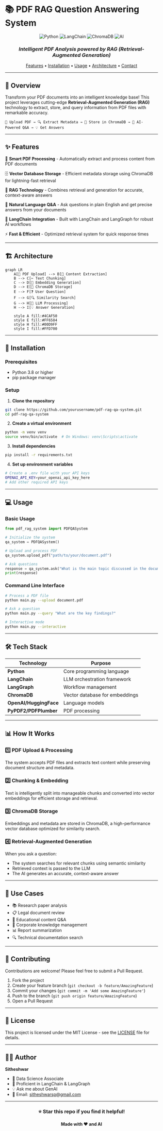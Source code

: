 # 📚 PDF RAG Question Answering System

<div align="center">

![Python](https://img.shields.io/badge/Python-3776AB?style=for-the-badge&logo=python&logoColor=white)
![LangChain](https://img.shields.io/badge/🦜_LangChain-2C3E50?style=for-the-badge)
![ChromaDB](https://img.shields.io/badge/ChromaDB-FF6584?style=for-the-badge)
![AI](https://img.shields.io/badge/Generative_AI-00D9FF?style=for-the-badge&logo=openai&logoColor=white)

### *Intelligent PDF Analysis powered by RAG (Retrieval-Augmented Generation)*

[Features](#-features) • [Installation](#-installation) • [Usage](#-usage) • [Architecture](#-architecture) • [Contact](#-contact)

</div>

---

## 🌟 Overview

Transform your PDF documents into an intelligent knowledge base! This project leverages cutting-edge **Retrieval-Augmented Generation (RAG)** technology to extract, store, and query information from PDF files with remarkable accuracy.

```
📄 Upload PDF → 🔍 Extract Metadata → 💾 Store in ChromaDB → 🤖 AI-Powered Q&A → 💡 Get Answers
```

---

## ✨ Features

🎯 **Smart PDF Processing** - Automatically extract and process content from PDF documents

🗄️ **Vector Database Storage** - Efficient metadata storage using ChromaDB for lightning-fast retrieval

🧠 **RAG Technology** - Combines retrieval and generation for accurate, context-aware answers

💬 **Natural Language Q&A** - Ask questions in plain English and get precise answers from your documents

🔗 **LangChain Integration** - Built with LangChain and LangGraph for robust AI workflows

⚡ **Fast & Efficient** - Optimized retrieval system for quick response times

---

## 🏗️ Architecture

```mermaid
graph LR
    A[📄 PDF Upload] --> B[🔄 Content Extraction]
    B --> C[✂️ Text Chunking]
    C --> D[🧮 Embedding Generation]
    D --> E[💾 ChromaDB Storage]
    E --> F[❓ User Question]
    F --> G[🔍 Similarity Search]
    G --> H[🤖 LLM Processing]
    H --> I[💡 Answer Generation]
    
    style A fill:#4CAF50
    style E fill:#FF6584
    style H fill:#00D9FF
    style I fill:#FFD700
```

---

## 🚀 Installation

### Prerequisites

- Python 3.8 or higher
- pip package manager

### Setup

1. **Clone the repository**
```bash
git clone https://github.com/yourusername/pdf-rag-qa-system.git
cd pdf-rag-qa-system
```

2. **Create a virtual environment**
```bash
python -m venv venv
source venv/bin/activate  # On Windows: venv\Scripts\activate
```

3. **Install dependencies**
```bash
pip install -r requirements.txt
```

4. **Set up environment variables**
```bash
# Create a .env file with your API keys
OPENAI_API_KEY=your_openai_api_key_here
# Add other required API keys
```

---

## 💻 Usage

### Basic Usage

```python
from pdf_rag_system import PDFQASystem

# Initialize the system
qa_system = PDFQASystem()

# Upload and process PDF
qa_system.upload_pdf("path/to/your/document.pdf")

# Ask questions
response = qa_system.ask("What is the main topic discussed in the document?")
print(response)
```

### Command Line Interface

```bash
# Process a PDF file
python main.py --upload document.pdf

# Ask a question
python main.py --query "What are the key findings?"

# Interactive mode
python main.py --interactive
```

---

## 🛠️ Tech Stack

| Technology | Purpose |
|------------|---------|
| **Python** | Core programming language |
| **LangChain** | LLM orchestration framework |
| **LangGraph** | Workflow management |
| **ChromaDB** | Vector database for embeddings |
| **OpenAI/HuggingFace** | Language models |
| **PyPDF2/PDFPlumber** | PDF processing |

---

## 📊 How It Works

### 1️⃣ **PDF Upload & Processing**
The system accepts PDF files and extracts text content while preserving document structure and metadata.

### 2️⃣ **Chunking & Embedding**
Text is intelligently split into manageable chunks and converted into vector embeddings for efficient storage and retrieval.

### 3️⃣ **ChromaDB Storage**
Embeddings and metadata are stored in ChromaDB, a high-performance vector database optimized for similarity search.

### 4️⃣ **Retrieval-Augmented Generation**
When you ask a question:
- The system searches for relevant chunks using semantic similarity
- Retrieved context is passed to the LLM
- The AI generates an accurate, context-aware answer

---

## 🎯 Use Cases

- 📚 Research paper analysis
- 📋 Legal document review
- 📖 Educational content Q&A
- 🏢 Corporate knowledge management
- 📊 Report summarization
- 🔍 Technical documentation search

---

## 🤝 Contributing

Contributions are welcome! Please feel free to submit a Pull Request.

1. Fork the project
2. Create your feature branch (`git checkout -b feature/AmazingFeature`)
3. Commit your changes (`git commit -m 'Add some AmazingFeature'`)
4. Push to the branch (`git push origin feature/AmazingFeature`)
5. Open a Pull Request

---

## 📝 License

This project is licensed under the MIT License - see the [LICENSE](LICENSE) file for details.

---

## 👨‍💻 Author

**Sitheshwar**

- 💼 Data Science Associate
- 🔧 Proficient in LangChain & LangGraph
- 💡 Ask me about GenAI
- 📧 Email: [sitheshwarsp@gmail.com](mailto:sitheshwarsp@gmail.com)

---

<div align="center">

### ⭐ Star this repo if you find it helpful!

**Made with ❤️ and AI**

</div>
